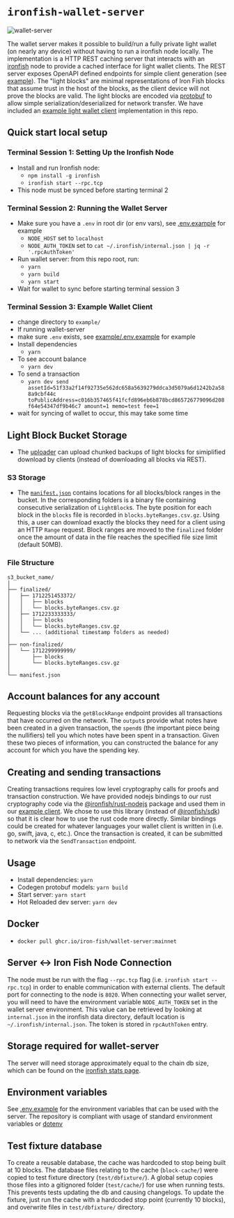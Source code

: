 # `ironfish-wallet-server`
![wallet-server](https://github.com/iron-fish/wallet-server/assets/26990067/a00752a4-35e3-4d74-b9a5-5596abf321a1)

The wallet server makes it possible to build/run a fully private light wallet (on nearly any device) without having to run a ironfish node locally. The implementation is a HTTP REST caching server that interacts with an [ironfish](https://github.com/iron-fish/ironfish) node to provide a cached interface for light wallet clients. The REST server exposes OpenAPI defined endpoints for simple client generation (see [example](example)). The "light blocks" are minimal representations of Iron Fish blocks that assume trust in the host of the blocks, as the client device will not prove the blocks are valid. The light blocks are encoded via [protobuf](protos) to allow simple serialization/deserialized for network transfer. We have included an [example light wallet client](example/README.md) implementation in this repo.

## Quick start local setup

### Terminal Session 1: Setting Up the Ironfish Node

- Install and run Ironfish node:
  - `npm install -g ironfish`
  - `ironfish start --rpc.tcp`
- This node must be synced before starting terminal 2

### Terminal Session 2: Running the Wallet Server

- Make sure you have a `.env` in root dir (or env vars), see [.env.example](./.env.example) for example
  - `NODE_HOST` set to `localhost`
  - `NODE_AUTH_TOKEN` set to `cat ~/.ironfish/internal.json | jq -r '.rpcAuthToken'`
- Run wallet server: from this repo root, run:
  - `yarn`
  - `yarn build`
  - `yarn start`
- Wait for wallet to sync before starting terminal session 3

### Terminal Session 3: Example Wallet Client

- change directory to `example/`
- If running wallet-server
- make sure `.env` exists,  see [example/.env.example](./example/.env.example) for example
- Install dependencies
  - `yarn`
- To see account balance
  - `yarn dev`
- To send a transaction
  - `yarn dev send assetId=51f33a2f14f92735e562dc658a5639279ddca3d5079a6d1242b2a588a9cbf44c toPublicAddress=c016b357465f41fcfd896eb6b878bcd865726779096d208f64e54347df9b46c7 amount=1 memo=test fee=1`
- wait for syncing of wallet to occur, this may take some time

## Light Block Bucket Storage
- The [uploader](./src/uploader/) can upload chunked backups of light blocks for simiplified download by clients (instead of downloading all blocks via REST).

### S3 Storage
- The [`manifest.json`](https://lightblocks.ironfish.network/manifest.json) contains locations for all blocks/block ranges in the bucket. In the corresponding folders is a binary file containing consecutive serialization of `LightBlock`s. The byte position for each block in the `blocks` file is recorded in `blocks.byteRanges.csv.gz`. Using this, a user can download exactly the blocks they need for a client using an HTTP `Range` request. Block ranges are moved to the `finalized` folder once the amount of data in the file reaches the specified file size limit (default 50MB).

### File Structure
```
s3_bucket_name/
│
├── finalized/
│   ├── 1712251453372/
│   │   ├── blocks
│   │   └── blocks.byteRanges.csv.gz
│   ├── 1712233333333/
│   │   ├── blocks
│   │   └── blocks.byteRanges.csv.gz
│   └── ... (additional timestamp folders as needed)
│
├── non-finalized/
│   └── 1712299999999/
│       ├── blocks
│       └── blocks.byteRanges.csv.gz
│
└── manifest.json
```


## Account balances for any account

Requesting blocks via the `getBlockRange` endpoint provides all transactions that have occurred on the network. The `output`s provide what notes have been created in a given transaction, the `spend`s (the important piece being the nullifiers) tell you which notes have been spent in a transaction. Given these two pieces of information, you can constructed the balance for any account for which you have the spending key.

## Creating and sending transactions

Creating transactions requires low level cryptography calls for proofs and transaction construction. We have provided nodejs bindings to our rust cryptography code via the [@ironfish/rust-nodejs](https://www.npmjs.com/package/@ironfish/rust-nodejs) package and used them in our [example client](example/README.md). We chose to use this library (instead of [@ironfish/sdk](https://www.npmjs.com/package/@ironfish/sdk)) so that it is clear how to use the rust code more directly. Similar bindings could be created for whatever languages your wallet client is written in (i.e. go, swift, java, c, etc.). Once the transaction is created, it can be submitted to network via the `SendTransaction` endpoint.

## Usage

- Install dependencies: `yarn`
- Codegen protobuf models: `yarn build`
- Start server: `yarn start`
- Hot Reloaded dev server: `yarn dev`

## Docker

- `docker pull ghcr.io/iron-fish/wallet-server:mainnet`

## Server <-> Iron Fish Node Connection

The node must be run with the flag `--rpc.tcp` flag (i.e. `ironfish start --rpc.tcp`) in order to enable communication with external clients. The default port for connecting to the node is `8020`. When connecting your wallet server, you will need to have the environment variable `NODE_AUTH_TOKEN` set in the wallet server environment. This value can be retrieved by looking at `internal.json` in the ironfish data directory, default location is `~/.ironfish/internal.json`. The token is stored in `rpcAuthToken` entry.

## Storage required for wallet-server

The server will need storage approximately equal to the chain db size, which can be found on the [ironfish stats page](https://stats.ironfish.network/).

## Environment variables

See [.env.example](.env.example) for the environment variables that can be used with the server. The repository is compliant with usage of standard environment variables or [dotenv](https://www.npmjs.com/package/dotenv)

## Test fixture database

To create a reusable database, the cache was hardcoded to stop being built at 10 blocks. The database files relating to the cache (`block-cache/`) were copied to test fixture directory (`test/dbfixture/`). A global setup copies those files into a gitignored folder (`test/cache/`) for use when running tests. This prevents tests updating the db and causing changelogs. To update the fixture, just run the cache with a hardcoded stop point (currently 10 blocks), and overwrite files in `test/dbfixture/` directory.
